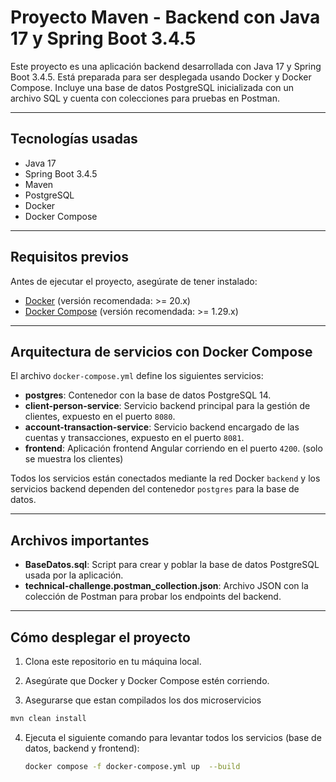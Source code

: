 # Proyecto Maven - Backend con Java 17 y Spring Boot 3.4.5

Este proyecto es una aplicación backend desarrollada con Java 17 y Spring Boot 3.4.5. Está preparada para ser desplegada usando Docker y Docker Compose. Incluye una base de datos PostgreSQL inicializada con un archivo SQL y cuenta con colecciones para pruebas en Postman.

---

## Tecnologías usadas

- Java 17  
- Spring Boot 3.4.5  
- Maven  
- PostgreSQL  
- Docker  
- Docker Compose  

---

## Requisitos previos

Antes de ejecutar el proyecto, asegúrate de tener instalado:

- [Docker](https://docs.docker.com/get-docker/) (versión recomendada: >= 20.x)  
- [Docker Compose](https://docs.docker.com/compose/install/) (versión recomendada: >= 1.29.x)  

---

## Arquitectura de servicios con Docker Compose

El archivo `docker-compose.yml` define los siguientes servicios:

- **postgres**: Contenedor con la base de datos PostgreSQL 14.  
- **client-person-service**: Servicio backend principal para la gestión de clientes, expuesto en el puerto `8080`.  
- **account-transaction-service**: Servicio backend encargado de las cuentas y transacciones, expuesto en el puerto `8081`.  
- **frontend**: Aplicación frontend Angular corriendo en el puerto `4200`. (solo se muestra los clientes)

Todos los servicios están conectados mediante la red Docker `backend` y los servicios backend dependen del contenedor `postgres` para la base de datos.

---

## Archivos importantes

- **BaseDatos.sql**: Script para crear y poblar la base de datos PostgreSQL usada por la aplicación.  
- **technical-challenge.postman_collection.json**: Archivo JSON con la colección de Postman para probar los endpoints del backend.  

---

## Cómo desplegar el proyecto

1. Clona este repositorio en tu máquina local.

2. Asegúrate que Docker y Docker Compose estén corriendo.

3. Asegurarse que estan compilados los dos microservicios

```bash
mvn clean install
```

4. Ejecuta el siguiente comando para levantar todos los servicios (base de datos, backend y frontend):

   ```bash
   docker compose -f docker-compose.yml up  --build

